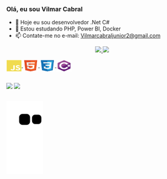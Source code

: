 ### Olá, eu sou Vilmar Cabral


- 🔭 Hoje eu sou desenvolvedor .Net C# 
- 🌱 Estou estudando PHP, Power BI, Docker
- 📫 Contate-me no e-mail: Vilmarcabraljunior2@gmail.com

<div align="center">
  <a href="https://github.com/Vilmarcabraljunior">
  <img height="180em" src="https://github-readme-stats.vercel.app/api?username=Vilmarcabraljunior&show_icons=true&theme=dark&include_all_commits=true&count_private=true"/>
  <img height="180em" src="https://github-readme-stats.vercel.app/api/top-langs/?username=Vilmarcabraljunior&layout=compact&langs_count=7&theme=dark"/>
</div>
<div style="display: inline_block"><br>
  <img align="center" alt="Rafa-Js" height="30" width="40" src="https://raw.githubusercontent.com/devicons/devicon/master/icons/javascript/javascript-plain.svg">
  <img align="center" alt="Rafa-HTML" height="30" width="40" src="https://raw.githubusercontent.com/devicons/devicon/master/icons/html5/html5-original.svg">
  <img align="center" alt="Rafa-CSS" height="30" width="40" src="https://raw.githubusercontent.com/devicons/devicon/master/icons/css3/css3-original.svg">
  <img align="center" alt="Rafa-Csharp" height="30" width="40" src="https://raw.githubusercontent.com/devicons/devicon/master/icons/csharp/csharp-original.svg">
</div>
  
  ##
  
<div>

  <a href = "mailto:vilmarcabraljunior2"><img src="https://img.shields.io/badge/ProtonMail-8B89CC?style=for-the-badge&logo=protonmail&logoColor=white" target="_blank"></a>
  <a href="https://www.linkedin.com/in/Vilmarcabraljunior/" target="_blank"><img src="https://img.shields.io/badge/-LinkedIn-%230077B5?style=for-the-badge&logo=linkedin&logoColor=white" target="_blank"></a> 
  
</div>
  
  ##
  
![Snake animation](https://github.com/domcabral9/domcabral9/blob/output/github-contribution-grid-snake.svg)
